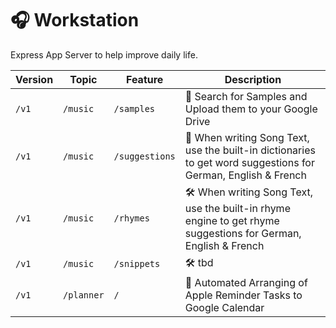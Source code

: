 # 🎧 Workstation

Express App Server to help improve daily life.

| Version | Topic      | Feature        | Description                                                                                                    |
| ------- | ---------- | -------------- | -------------------------------------------------------------------------------------------------------------- |
| `/v1`   | `/music`   | `/samples`     | 🎉 Search for Samples and Upload them to your Google Drive                                                     |
| `/v1`   | `/music`   | `/suggestions` | 🎉 When writing Song Text, use the built-in dictionaries to get word suggestions for German, English & French  |
| `/v1`   | `/music`   | `/rhymes`      | 🛠️ When writing Song Text, use the built-in rhyme engine to get rhyme suggestions for German, English & French |
| `/v1`   | `/music`   | `/snippets`    | 🛠️ tbd                                                                                                         |
| `/v1`   | `/planner` | `/`            | 🎉 Automated Arranging of Apple Reminder Tasks to Google Calendar                                              |
